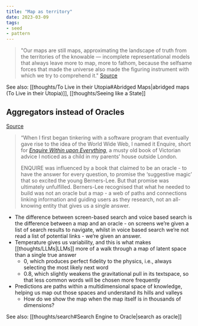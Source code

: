 ```yaml
---
title: "Map as territory"
date: 2023-03-09
tags:
- seed
- pattern
---
```


> "Our maps are still maps, approximating the landscape of truth from the territories of the knowable — incomplete representational models that always leave more to map, more to fathom, because the selfsame forces that made the universe also made the figuring instrument with which we try to comprehend it." [Source](https://www.themarginalian.org/2019/10/23/13-learnings-13-years)

See also: [[thoughts/To Live in their Utopia#Abridged Maps|abridged maps (To Live in their Utopia)]], [[thoughts/Seeing like a State]]

## Aggregators instead of Oracles
[Source](https://howtomeasureghosts.substack.com/p/the-internet-of-maps-and-oracles)

> “When I first began tinkering with a software program that eventually gave rise to the idea of the World Wide Web, I named it Enquire, short for _[Enquire Within upon Everything](https://web.archive.org/web/20170203023042/http://www.gutenberg.org/files/10766/10766-h/10766-h.htm)_, a musty old book of Victorian advice I noticed as a child in my parents’ house outside London.
> 
> ENQUIRE was influenced by a book that claimed to be an oracle - to have the answer for every question, to promise the ‘suggestive magic’ that so excited the young Berners-Lee. But that promise was ultimately unfulfilled. Berners-Lee recognised that what he needed to build was not an oracle but a map - a web of paths and connections linking information and guiding users as they research, not an all-knowing entity that gives us a single answer.

- The difference between screen-based search and voice based search is the difference between a map and an oracle - on screens we’re given a list of search results to navigate, whilst in voice based search we’re not read a list of potential links - we’re given an answer.
- Temperature gives us variability, and this is what makes [[thoughts/LLMs|LLMs]] more of a walk through a map of latent space than a single true answer
	- 0, which produces perfect fidelity to the physics, i.e., always selecting the most likely next word
	- 0.8, which slightly weakens the gravitational pull in its textspace, so that less common words will be chosen more frequently
- Predictions are paths within a multidimensional space of knowledge, helping us map out those spaces and understand its hills and valleys
	- How do we show the map when the map itself is in thousands of dimensions?

See also: [[thoughts/search#Search Engine to Oracle|search as oracle]]